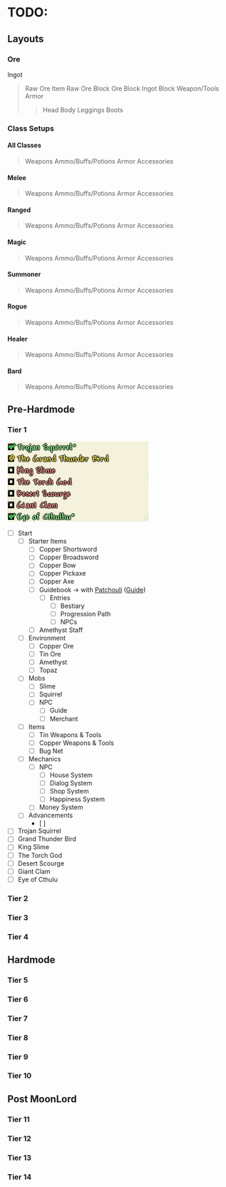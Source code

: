 # TODO:
## Layouts
### Ore
Ingot
>Raw Ore Item
>Raw Ore Block
>Ore Block
>Ingot Block
>Weapon/Tools
>Armor
>>Head
>>Body
>>Leggings
>>Boots
### Class Setups

#### All Classes
>Weapons
>Ammo/Buffs/Potions
>Armor
>Accessories
#### Melee
>Weapons
>Ammo/Buffs/Potions
>Armor
>Accessories
#### Ranged
>Weapons
>Ammo/Buffs/Potions
>Armor
>Accessories
#### Magic
>Weapons
>Ammo/Buffs/Potions
>Armor
>Accessories
#### Summoner
>Weapons
>Ammo/Buffs/Potions
>Armor
>Accessories
#### Rogue
>Weapons
>Ammo/Buffs/Potions
>Armor
>Accessories
#### Healer
>Weapons
>Ammo/Buffs/Potions
>Armor
>Accessories
#### Bard
>Weapons
>Ammo/Buffs/Potions
>Armor
>Accessories


## Pre-Hardmode
### Tier 1
![tier1-img](img/tiers_template/tier1.png)

 - [ ] Start
	 - [ ] Starter Items
		 - [ ] Copper Shortsword
		 - [ ] Copper Broadsword
		 - [ ] Copper Bow
		 - [ ] Copper Pickaxe
		 - [ ] Copper Axe
		 - [ ] Guidebook &#8594; with [Patchouli](https://github.com/VazkiiMods/Patchouli) ([Guide](https://vazkiimods.github.io/Patchouli/docs/patchouli-basics/getting-started/))
			 - [ ] Entries
				 - [ ] Bestiary
				 - [ ] Progression Path
				 - [ ] NPCs
		 - [ ] Amethyst Staff
	- [ ] Environment
		- [ ] Copper Ore
		- [ ] Tin Ore 
		- [ ] Amethyst
		- [ ] Topaz
	 - [ ] Mobs
		 - [ ] Slime
		 - [ ]  Squirrel
		 - [ ] NPC
			 - [ ] Guide
			 - [ ] Merchant
	 - [ ] Items
		 - [ ] Tin Weapons & Tools
		 - [ ] Copper Weapons & Tools
		 - [ ] Bug Net
	 - [ ] Mechanics
		 - [ ] NPC
			 - [ ] House System
			 - [ ] Dialog System
			 - [ ] Shop System
			 - [ ] Happiness System
		 - [ ] Money System
	 - [ ] Advancements
		 - [ ] 
 - [ ] Trojan Squirrel
 - [ ] Grand Thunder Bird
 - [ ] King Slime
 - [ ] The Torch God
 - [ ] Desert Scourge
 - [ ] Giant Clam
 - [ ] Eye of Cthulu

### Tier 2
### Tier 3
### Tier 4
## Hardmode
### Tier 5
### Tier 6
### Tier 7
### Tier 8
### Tier 9
### Tier 10
## Post MoonLord
### Tier 11
### Tier 12
### Tier 13
### Tier 14


<!--stackedit_data:
eyJoaXN0b3J5IjpbMzMwMjIzMjgwLDEzNDc5NzU1ODIsLTIxMD
Y0NDkyNDcsLTk4Mjg2NjI1MCw3NTM3MTk3MjYsLTMxNjM3Nzkz
NiwtMTc1NjI1MzM2OSwyMDYzODQ0MzYsLTExNjc0NDEzMzAsMT
IwNDMwNTU4LDE5OTA4Mjg0MDIsLTU1ODc0MjY1MiwtODY2NTc5
ODU5LC01MTUwMzg1MjEsMTQ3NzMzNzcxNyw2NjgyNjkxNTMsLT
c1NzkxODk3LC05NjY3MTE2NTksLTIxMjg2OTM4NzYsLTE0Njg4
NTEwNTZdfQ==
-->